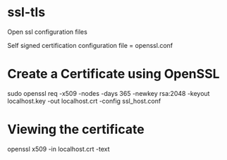 # ssl-tls
Open ssl configuration files


Self signed certification configuration file = openssl.conf

# Create a Certificate using OpenSSL
sudo openssl req -x509 -nodes -days 365 -newkey rsa:2048 -keyout localhost.key -out localhost.crt -config ssl_host.conf

# Viewing the certificate
openssl x509 -in localhost.crt -text
